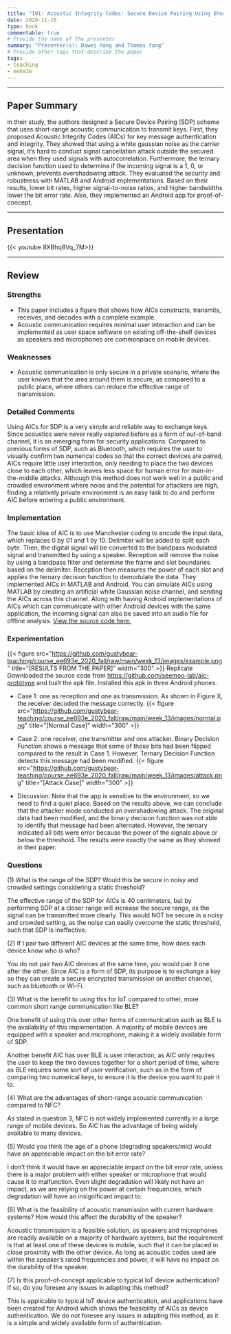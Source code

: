 ```yaml
---
title: "[01: Acoustic Integrity Codes: Secure Device Pairing Using Short-Range Acoustic Communication] by [Florentin Putz, Flor Álvarez, Jiska Classen]"
date: 2020-11-16
type: book
commentable: true
# Provide the name of the presenter
summary: "Presenter(s): Dawei Yang and Thomas Yang"
# Provide other tags that describe the paper
tags:
- teaching
- ee693e
---
```

***
## Paper Summary
In their study, the authors designed a Secure Device Pairing (SDP) scheme that uses short-range acoustic communication to transmit keys. First, they proposed Acoustic Integrity Codes (AICs) for key message authentication and integrity. They showed that using a white gaussian noise as the carrier signal, it’s hard to conduct signal cancellation attack outside the secured area when they used signals with autocorrelation. Furthermore, the ternary decision function used to determine if the incoming signal is a 1, 0, or unknown, prevents overshadowing attack. They evaluated the security and robustness with MATLAB and Android implementations. Based on their results, lower bit rates, higher signal-to-noise ratios, and higher bandwidths lower the bit error rate. Also, they implemented an Android app for proof-of-concept.
***
## Presentation
{{< youtube 8XBhq8Vq_7M>}}
***
## Review
### Strengths
- This paper includes a figure that shows how AICs constructs, transmits, receives, and decodes with a complete example.
- Acoustic communication requires minimal user interaction and can be implemented as user space software on existing off-the-shelf devices as speakers and microphones are commonplace on mobile devices.
 
### Weaknesses
- Acoustic communication is only secure in a private scenario, where the user knows that the area around them is secure, as compared to a public place, where others can reduce the effective range of transmission.
 
### Detailed Comments
Using AICs for SDP is a very simple and reliable way to exchange keys. Since acoustics were never really explored before as a form of out-of-band channel, it is an emerging form for security applications. Compared to previous forms of SDP, such as Bluetooth, which requires the user to visually confirm two numerical codes so that the correct devices are paired, AICs require little user interaction, only needing to place the two devices close to each other, which leaves less space for human error for man-in-the-middle attacks. Although this method does not work well in a public and crowded environment where noise and the potential for attackers are high, finding a relatively private environment is an easy task to do and perform AIC before entering a public environment.
 
### Implementation
The basic idea of AIC is to use Manchester coding to encode the input data, which replaces 0 by 01 and 1 by 10. Delimiter will be added to split each byte. Then, the digital signal will be converted to the bandpass modulated signal and transmitted by using a speaker. Reception will remove the noise by using a bandpass filter and determine the frame and slot boundaries based on the delimiter. Reception then measures the power of each slot and applies the ternary decision function to demodulate the data.
They implemented AICs in MATLAB and Android. You can simulate AICs using MATLAB by creating an artificial white Gaussian noise channel, and sending the AICs across this channel. Along with having Android implementations of AICs which can communicate with other Android devices with the same application, the incoming signal can also be saved into an audio file for offline analysis.
[View the source code here.](https://github.com/seemoo-lab/aic-prototype)

### Experimentation
{{< figure src="https://github.com/gustybear-teaching/course_ee693e_2020_fall/raw/main/week_13/images/example.png" title="[RESULTS FROM THE PAPER]" width="300" >}}
Replicate\
Downloaded the source code from https://github.com/seemoo-lab/aic-prototype and built the apk file. Installed this apk in three Android phones.
- Case 1: one as reception and one as transmission. As shown in Figure X, the receiver decoded the message correctly.
{{< figure src="https://github.com/gustybear-teaching/course_ee693e_2020_fall/raw/main/week_13/images/normal.png" title="[Normal Case]" width="300" >}}
 
- Case 2: one receiver, one transmitter and one attacker. Binary Decision Function shows a message that some of those bits had been flipped compared to the result in Case 1. However, Ternary Decision Function detects this message had been modified.
{{< figure src="https://github.com/gustybear-teaching/course_ee693e_2020_fall/raw/main/week_13/images/attack.png" title="[Attack Case]" width="300" >}}
 
- Discussion:
Note that the app is sensitive to the environment, so we need to find a quiet place. Based on the results above, we can conclude that the attacker mode conducted an overshadowing attack. The original data had been modified, and the binary decision function was not able to identify that message had been alternated. However, the ternary indicated all bits were error because the power of the signals above or below the threshold. The results were exactly the same as they showed in their paper.
 
### Questions
(1) What is the range of the SDP? Would this be secure in noisy and crowded settings considering a static threshold?

The effective range of the SDP for AICs is 40 centimeters, but by performing SDP at a closer range will increase the secure range, as the signal can be transmitted more clearly. This would NOT be secure in a noisy and crowded setting, as the noise can easily overcome the static threshold, such that SDP is ineffective.
   
(2) If I pair two different AIC devices at the same time, how does each device know who is who?

You do not pair two AIC devices at the same time, you would pair it one after the other. Since AIC is a form of SDP, its purpose is to exchange a key so they can create a secure encrypted transmission on another channel, such as bluetooth or Wi-Fi.
 
(3) What is the benefit to using this for IoT compared to other, more common short range communication like BLE?

One benefit of using this over other forms of communication such as BLE is the availability of this implementation. A majority of mobile devices are equipped with a speaker and microphone, making it a widely available form of SDP.
 
Another benefit AIC has over BLE is user interaction, as AIC only requires the user to keep the two devices together for a short period of time, where as BLE requires some sort of user verification, such as in the form of comparing two numerical keys, to ensure it is the device you want to pair it to.
 
(4) What are the advantages of short-range acoustic communication compared to NFC?

As stated in question 3, NFC is not widely implemented currently in a large range of mobile devices. So AIC has the advantage of being widely available to many devices.
 
(5) Would you think the age of a phone (degrading speakers/mic) would have an appreciable impact on the bit error rate?

I don’t think it would have an appreciable impact on the bit error rate, unless there is a major problem with either speaker or microphone that would cause it to malfunction. Even slight degradation will likely not have an impact, as we are relying on the power at certain frequencies, which degradation will have an insignificant impact to.
 
(6) What is the feasibility of acoustic transmission with current hardware systems? How would this affect the durability of the speaker?

Acoustic transmission is a feasible solution, as speakers and microphones are readily available on a majority of hardware systems, but the requirement is that at least one of these devices is mobile, such that it can be placed in close proximity with the other device. As long as acoustic codes used are within the speaker’s rated frequencies and power, it will have no impact on the durability of the speaker.
 
(7) Is this proof-of-concept applicable to typical IoT device authentication? If so, do you foresee any issues in adapting this method?

This is applicable to typical IoT device authentication, and applications have been created for Android which shows the feasibility of AICs as device authentication. We do not foresee any issues in adapting this method, as it is a simple and widely available form of authentication.
